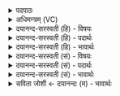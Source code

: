 <details><summary>पदपाठः</summary>

मधुः॑। च॒। माध॑वः। च॒। वास॑न्तिकौ। ऋ॒तूऽइत्यृ॒तू। अ॒ग्नेः। अ॒न्तः॒श्ले॒ष इत्य॑न्तःऽश्ले॒षः। अ॒सि॒। कल्पे॑ताम्। द्यावा॑पृथि॒वीऽइति॒ द्यावा॑पृथि॒वी। कल्प॑न्ताम्। आपः॑। ओष॑धयः। कल्प॑न्ताम्। अ॒ग्नयः॑। पृथ॑क्। मम॑। ज्यैष्ठ्या॑य। सव्र॑ता इति॒ सऽव्र॑ताः। ये। अ॒ग्नयः॑। सम॑नस॒ इति॒ सऽम॑नसः। अ॒न्त॒रा। द्यावा॑पृथि॒वीऽइति॒ द्यावा॑पृथि॒वी। इ॒मेऽइती॒मे। वास॑न्तिकौ। ऋ॒तूऽइत्यृ॒तू। अ॒भि॒कल्प॑माना॒ इत्य॑भि॒ऽकल्प॑मानाः। इन्द्र॑मि॒वेतीन्द्र॑म्ऽइव। दे॒वाः। अ॒भि॒संवि॑श॒न्त्वित्य॑भि॒ऽसंवि॑शन्तु। तया॑। दे॒वत॑या। अ॒ङ्गिर॒स्वत्। ध्रु॒वेऽइति॑ ध्रु॒वे। सी॒द॒त॒म्। २५।
</details>

<details><summary>अधिमन्त्रम् (VC)</summary>

- ऋतवो देवताः
- इन्द्राग्नी ऋषी
- भुरिगतिजगती, भुरिग्ब्राह्मी बृहती
- निषादः, मध्यमः
</details>

<details><summary>दयानन्द-सरस्वती (हि) - विषयः</summary>

अब अगले मन्त्र में वसन्त ऋतु का वर्णन किया है ॥
</details>

<details><summary>दयानन्द-सरस्वती (हि) - पदार्थः</summary>

पदार्थान्वयभाषाः -  जैसे (मम) मेरे (ज्यैष्ठ्याय) ज्येष्ठ महीने में हुए व्यवहार वा मेरी श्रेष्ठता के लिये जो (अग्नेः) गरमी के निमित्त अग्नि से उत्पन्न होनेवाले जिन के (अन्तःश्लेषः) भीतर बहुत प्रकार के वायु का सम्बन्ध (असि) होता है, वे (मधु) मधुर सुगन्धयुक्त चैत्र (च) और (माधवः) मधुर आदि गुण का निमित्त वैशाख (च) इन के सम्बन्धी पदार्थयुक्त (वासन्तिकौ) वसन्त महीनों में हुए (ऋतू) सब को सुखप्राप्ति के साधन ऋतु सुख के लिये (कल्पेताम्) समर्थ होवें, जिन चैत्र और वैशाख महीनों के आश्रय से (द्यावापृथिवी) सूर्य और भूमि (आपः) जल भी भोग में (कल्पन्ताम्) आनन्ददायक हों, (पृथक्) भिन्न-भिन्न (ओषधयः) जौ आदि वा सोमलता आदि ओषधि और (अग्नयः) बिजुली आदि अग्नि भी (कल्पन्ताम्) कार्य्यसाधक हों। हे (सव्रताः) निरन्तर वर्त्तमान सत्यभाषणादि व्रतों से युक्त (समनसः) समान विज्ञानवाले (देवाः) विद्वान् (ये) जो लोग (वासन्तिकौ) (ऋतू) वसन्त ऋतु में हुए चैत्र वैशाख और (ये) जो (अन्तरा) बीच में हुए (अग्नयः) अग्नि हैं, उनको (अभिकल्पनाः) सन्मुख होकर कार्य में युक्त करते हुए आप लोग (इन्द्रमिव) जैसे उत्तम ऐश्वर्य्य प्राप्त हों, वैसे (अभिसंविशन्तु) सब ओर से प्रवेश करो, जैसे (इमे) ये (द्यावापृथिवी) प्रकाश और भूमि (तया) उस (देवतया) परमपूज्य परमेश्वर रूप देवता के सामर्थ्य के साथ (अङ्गिरस्वत्) प्राण के समान (ध्रुवे) दृढ़ता से वर्त्तते हैं, वैसे तुम दोनों स्त्री-पुरुष सदा संयुक्त (सीदतम्) स्थिर रहो ॥२५ ॥
</details>

<details><summary>दयानन्द-सरस्वती (हि) - भावार्थः</summary>

भावार्थभाषाः -  हे मनुष्यो ! तुम को चाहिये कि जिस वसन्त ऋतु में फल-फूल उत्पन्न होता है और जिसमें तीव्र प्रकाश, रूखी पृथिवी, जल मध्यम, ओषधियाँ, फल और फूलों से युक्त और अग्नि की ज्वाला के समान होती हैं, उसको युक्तिपूर्वक सेवन कर पुरुषार्थ से सब सुखों को प्राप्त होओ, जैसे विद्वान् लोग अत्यन्त प्रयत्न के साथ सब ऋतुओं में सुख के लिये सम्पत्ति को बढ़ाते हैं, वैसा तुम भी प्रयत्न करो ॥२५ ॥
</details>

<details><summary>दयानन्द-सरस्वती (सं) - विषयः</summary>

अथ वसन्तर्त्तुवर्णनमाह ॥
</details>

<details><summary>दयानन्द-सरस्वती (सं) - पदार्थः</summary>

पदार्थान्वयभाषाः -  यथा मम ज्यैष्ठ्याय यावग्नेरुत्पद्यमानौ ययोरन्तःश्लेषोऽसि भवति, तौ मधुश्च माधवश्च वासन्तिकौ सुखायर्तू कल्पेताम्, याभ्यां द्यावापृथिवी चापः कल्पन्ताम्, पृथगोषधयः कल्पन्तामग्नयश्च। हे सव्रताः समनसो देवाः ! वासन्तिकावृतू येऽत्रान्तराग्नयश्च सन्ति, तांश्चाभिकल्पमानाः सन्तो भवन्त इन्द्रमिवाभिसंविशन्तु। यथेमे द्यावापृथिवी तया देवतया सहाङ्गिरस्वद् ध्रुवे वर्त्तेते, तया युवां स्त्रीपुरुषौ निश्चलौ सीदतम् ॥२५ ॥
</details>

<details><summary>दयानन्द-सरस्वती (सं) - भावार्थः</summary>

भावार्थभाषाः -  हे मनुष्याः ! यूयं यस्मिन् वसन्तर्तौ श्लेष्मोत्पद्यते, यस्मिन् तीव्रप्रकाशः पृथिवी शुष्का आपो मध्यस्था ओषधयो नूतनपुष्पपत्रान्विता अग्निज्वाला इव भवन्ति, तं युक्त्या सेवित्वा पुरुषार्थेन सर्वाणि सुखान्याप्नुत। यथा विद्वांसः परमप्रयत्नेनान्वृतुसुखायैश्वर्य्यमुन्नयन्ति, तथैव प्रयतध्वम् ॥२५ ॥
</details>

<details><summary>सविता जोशी ← दयानन्दः (म) - भावार्थः</summary>

भावार्थभाषाः -  हे माणसांनो ज्या वसंत ऋतूमध्ये फुले, फळे उत्पन्न होतात व ज्यामध्ये तीव्र प्रकाश, रुक्ष पृथ्वी, मध्यम जल आणि फळा-फुलांनी बहरलेले वृक्ष असतात, तसेच अग्रिज्वालाही भिन्न भिन्न स्वरूपात आढळतात त्यांचे युक्तिपूर्वक सेवन करून पुरुषार्थाने सर्व सुख प्राप्त करा. ज्याप्रमाणे विद्वान लोक अत्यंत प्रयत्नाने सर्व ऋतूंमध्ये सुख प्राप्त व्हावे यासाठी संपत्ती वाढवितात तसा तुम्हीही प्रयत्न करा.
</details>